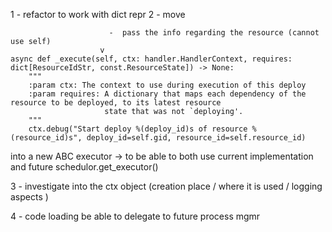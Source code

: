 1 - refactor to work with dict repr
2 - move

                          -  pass the info regarding the resource (cannot use self)
                        v
    async def _execute(self, ctx: handler.HandlerContext, requires: dict[ResourceIdStr, const.ResourceState]) -> None:
        """
        :param ctx: The context to use during execution of this deploy
        :param requires: A dictionary that maps each dependency of the resource to be deployed, to its latest resource
                         state that was not `deploying'.
        """
        ctx.debug("Start deploy %(deploy_id)s of resource %(resource_id)s", deploy_id=self.gid, resource_id=self.resource_id)


into a new ABC executor -> to be able to both use current implementation and future schedulor.get_executor()


3 - investigate into the ctx object (creation place / where it is used / logging aspects )

4 - code loading be able to delegate to future process mgmr
